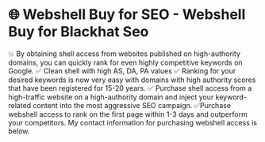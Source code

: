 # 🌐 Webshell Buy for SEO - Webshell Buy for Blackhat Seo
💥 By obtaining shell access from websites published on high-authority domains, you can quickly rank for even highly competitive keywords on Google.
✅ Clean shell with high AS, DA, PA values 
✅ Ranking for your desired keywords is now very easy with domains with high authority scores that have been registered for 15-20 years.
✅ Purchase shell access from a high-traffic website on a high-authority domain and inject your keyword-related content into the most aggressive SEO campaign.
✅Purchase webshell access to rank on the first page within 1-3 days and outperform your competitors. My contact information for purchasing webshell access is below.
